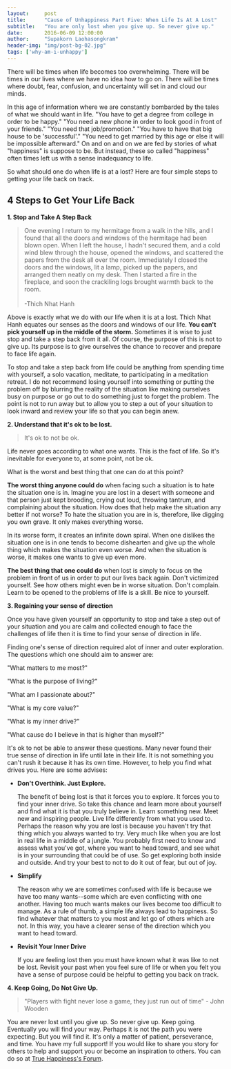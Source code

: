 ```yaml
---
layout:     post
title:      "Cause of Unhappiness Part Five: When Life Is At A Lost"
subtitle:   "You are only lost when you give up. So never give up."
date:       2016-06-09 12:00:00
author:     "Supakorn Laohasongkram"
header-img: "img/post-bg-02.jpg"
tags: ['why-am-i-unhappy']
---
```


There will be times when life becomes too overwhelming. There will be times in our lives where we have no idea how to go on. There will be times where doubt, fear, confusion, and uncertainty will set in and cloud our minds. 

In this age of information where we are constantly bombarded by the tales of what we should want in life. "You have to get a degree from college in order to be happy." "You need a new phone in order to look good in front of your friends." "You need that job/promotion." "You have to have that big house to be 'successful'." "You need to get married by this age or else it will be impossible afterward." On and on and on we are fed by stories of what "happiness" is suppose to be. But instead, these so called "happiness" often times left us with a sense inadequancy to life.

So what should one do when life is at a lost? Here are four simple steps to getting your life back on track.

<h2>4 Steps to Get Your Life Back</h2>
<strong>1. Stop and Take A Step Back</strong>

<blockquote>One evening I return to my hermitage from a walk in the hills, and I found that all the doors and windows of the hermitage had been blown open. When I left the house, I hadn't secured them, and a cold wind blew through the house, opened the windows, and scattered the papers from the desk all over the room. Immediately I closed the doors and the windows, lit a lamp, picked up the papers, and arranged them neatly on my desk. Then I started a fire in the fireplace, and soon the crackiling logs brought warmth back to the room.<br><br>-Thich Nhat Hanh</blockquote>

Above is exactly what we do with our life when it is at a lost. Thich Nhat Hanh equates our senses as the doors and windows of our life. <strong>You can't pick yourself up in the middle of the storm.</strong> Sometimes it is wise to just stop and take a step back from it all. Of course, the purpose of this is not to give up. Its purpose is to give ourselves the chance to recover and prepare to face life again.

To stop and take a step back from life could be anything from spending time with yourself, a solo vacation, meditate, to participating in a meditation retreat. I do not recommend losing yourself into something or putting the problem off by blurring the reality of the situation like making ourselves busy on purpose or go out to do something just to forget the problem. The point is not to run away but to allow you to step a out of your situation to look inward and review your life so that you can begin anew.

<strong class="capitalized">2. Understand that it's ok to be lost.</strong>
<blockquote>It's ok to not be ok.</blockquote>

<p>Life never goes according to what one wants. This is the fact of life. So it's inevitable for everyone to, at some point, not be ok.</p>

What is the worst and best thing that one can do at this point?

<p><strong>The worst thing anyone could do</strong> when facing such a situation is to hate the situation one is in. Imagine you are lost in a desert with someone and that person just kept brooding, crying out loud, throwing tantrum, and complaining about the situation. How does that help make the situation any better if not worse? To hate the situation you are in is, therefore, like digging you own grave. It only makes everything worse.</p>

<p>In its worse form, it creates an infinite down spiral. When one dislikes the situation one is in one tends to become dishearten and give up the whole thing which makes the situation even worse. And when the situation is worse, it makes one wants to give up even more. 
</p>

<p><strong>The best thing that one could do</strong> when lost is simply to focus on the problem in front of us in order to put our lives back again. Don't victimized yourself. See how others might even be in worse situation. Don't complain. Learn to be opened to the problems of life is a skill. Be nice to yourself.</p>

<strong class="capitalized">3. Regaining your sense of direction</strong>

Once you have given yourself an opportunity to stop and take a step out of your situation and you are calm and collected enough to face the challenges of life then it is time to find your sense of direction in life.

Finding one's sense of direction required alot of inner and outer exploration. The questions which one should aim to answer are:

"What matters to me most?"

"What is the purpose of living?"

"What am I passionate about?"

"What is my core value?"

"What is my inner drive?"

"What cause do I believe in that is higher than myself?"

It's ok to not be able to answer these questions. Many never found their true sense of direction in life until late in their life. It is not something you can't rush it because it has its own time. However, to help you find what drives you. Here are some advises:

<ul>
	<li><strong>Don't Overthink. Just Explore.</strong><p>The benefit of being lost is that it forces you to explore. It forces you to find your inner drive. So take this chance and learn more about yourself and find what it is that you truly believe in. Learn something new. Meet new and inspiring people. Live life differently from what you used to. Perhaps the reason why you are lost is because you haven't try that thing which you always wanted to try. Very much like when you are lost in real life in a middle of a jungle. You probably first need to know and assess what you've got, where you want to head toward, and see what is in your surrounding that could be of use. So get exploring both inside and outside. And try your best to not to do it out of fear, but out of joy.
	</p></li>
	<li><strong>Simplify</strong>
		<p>The reason why we are sometimes confused with life is because we have too many wants--some which are even conflicting with one another. Having too much wants makes our lives become too difficult to manage. As a rule of thumb, a simple life always lead to happiness. So find whatever that matters to you most and let go of others which are not. In this way, you have a clearer sense of the direction which you want to head toward.</p>
	</li>
	<li><strong>Revisit Your Inner Drive</strong>
		<p>If you are feeling lost then you must have known what it was like to not be lost. Revisit your past when you feel sure of life or when you felt you have a sense of purpose could be helpful to getting you back on track.</p>
	</li>
</ul>

<strong>4. Keep Going, Do Not Give Up.</strong>

<blockquote>"Players with fight never lose a game, they just run out of time" - John Wooden</blockquote>

You are never lost until you give up. So never give up. Keep going. Eventually you will find your way. Perhaps it is not the path you were expecting. But you will find it. It's only a matter of patient, perseverance, and time. You have my full support! If you would like to share you story for others to help and support you or become an inspiration to others. You can do so at <a href="/forum/">True Happiness's Forum</a>.
